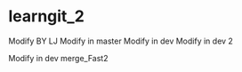 # learngit_2
Modify BY LJ
Modify in master
Modify in dev
Modify in dev 2

Modify in dev merge_Fast2
